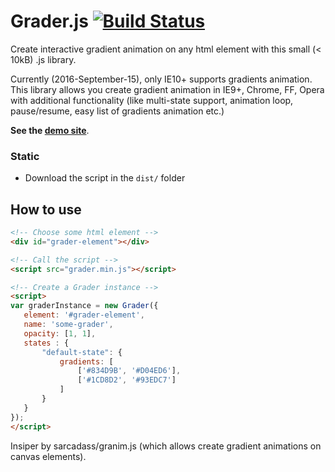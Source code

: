 # Grader.js [![Build Status](https://travis-ci.org/YLiohenki/grader.js.svg?branch=master)](https://travis-ci.org/YLiohenki/grader.js)

Create interactive gradient animation on any html element with this small (< 10kB) .js library.

Currently (2016-September-15), only IE10+ supports gradients animation. This library allows you create gradient animation in IE9+, Chrome, FF, Opera with additional functionality (like multi-state support, animation loop, pause/resume, easy list of gradients animation etc.)

**See the [demo site](https://yliohenki.github.io/grader.js)**.

### Static

* Download the script in the `dist/` folder

## How to use
```html
<!-- Choose some html element -->
<div id="grader-element"></div>

<!-- Call the script -->
<script src="grader.min.js"></script>

<!-- Create a Grader instance -->
<script>
var graderInstance = new Grader({
   element: '#grader-element',
   name: 'some-grader',
   opacity: [1, 1],
   states : {
       "default-state": {
           gradients: [
               ['#834D9B', '#D04ED6'],
               ['#1CD8D2', '#93EDC7']
           ]
       }
   }
});
</script>
```
Insiper by sarcadass/granim.js (which allows create gradient animations on canvas elements).
